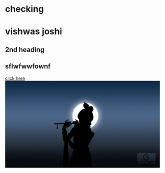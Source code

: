 # checking

# vishwas joshi
## 2nd heading
## sflwfwwfownf
[click here](https://web.whatsapp.com/)
<br>
<img src="lord-krishna-best-hd-wallpaper-for-laptop-1080p.jpg">
